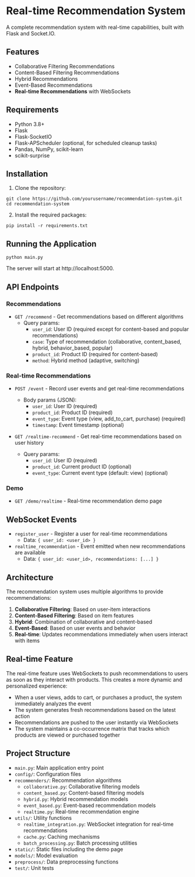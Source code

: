 # Real-time Recommendation System

A complete recommendation system with real-time capabilities, built with Flask and Socket.IO.

## Features

- Collaborative Filtering Recommendations
- Content-Based Filtering Recommendations
- Hybrid Recommendations
- Event-Based Recommendations
- **Real-time Recommendations** with WebSockets

## Requirements

- Python 3.8+
- Flask
- Flask-SocketIO
- Flask-APScheduler (optional, for scheduled cleanup tasks)
- Pandas, NumPy, scikit-learn
- scikit-surprise

## Installation

1. Clone the repository:
```
git clone https://github.com/yourusername/recommendation-system.git
cd recommendation-system
```

2. Install the required packages:
```
pip install -r requirements.txt
```

## Running the Application

```
python main.py
```

The server will start at http://localhost:5000.

## API Endpoints

### Recommendations

- `GET /recommend` - Get recommendations based on different algorithms
  - Query params:
    - `user_id`: User ID (required except for content-based and popular recommendations)
    - `case`: Type of recommendation (collaborative, content_based, hybrid, behavior_based, popular)
    - `product_id`: Product ID (required for content-based)
    - `method`: Hybrid method (adaptive, switching)

### Real-time Recommendations

- `POST /event` - Record user events and get real-time recommendations
  - Body params (JSON):
    - `user_id`: User ID (required)
    - `product_id`: Product ID (required)
    - `event_type`: Event type (view, add_to_cart, purchase) (required)
    - `timestamp`: Event timestamp (optional)

- `GET /realtime-recommend` - Get real-time recommendations based on user history
  - Query params:
    - `user_id`: User ID (required)
    - `product_id`: Current product ID (optional)
    - `event_type`: Current event type (default: view) (optional)

### Demo

- `GET /demo/realtime` - Real-time recommendation demo page

## WebSocket Events

- `register_user` - Register a user for real-time recommendations
  - Data: `{ user_id: <user_id> }`
- `realtime_recommendation` - Event emitted when new recommendations are available
  - Data: `{ user_id: <user_id>, recommendations: [...] }`

## Architecture

The recommendation system uses multiple algorithms to provide recommendations:

1. **Collaborative Filtering**: Based on user-item interactions
2. **Content-Based Filtering**: Based on item features
3. **Hybrid**: Combination of collaborative and content-based
4. **Event-Based**: Based on user events and behavior
5. **Real-time**: Updates recommendations immediately when users interact with items

## Real-time Feature

The real-time feature uses WebSockets to push recommendations to users as soon as they interact with products. This creates a more dynamic and personalized experience:

- When a user views, adds to cart, or purchases a product, the system immediately analyzes the event
- The system generates fresh recommendations based on the latest action
- Recommendations are pushed to the user instantly via WebSockets
- The system maintains a co-occurrence matrix that tracks which products are viewed or purchased together

## Project Structure

- `main.py`: Main application entry point
- `config/`: Configuration files
- `recommenders/`: Recommendation algorithms
  - `collaborative.py`: Collaborative filtering models
  - `content_based.py`: Content-based filtering models
  - `hybrid.py`: Hybrid recommendation models
  - `event_based.py`: Event-based recommendation models
  - `realtime.py`: Real-time recommendation engine
- `utils/`: Utility functions
  - `realtime_integration.py`: WebSocket integration for real-time recommendations
  - `cache.py`: Caching mechanisms
  - `batch_processing.py`: Batch processing utilities
- `static/`: Static files including the demo page
- `models/`: Model evaluation
- `preprocess/`: Data preprocessing functions
- `test/`: Unit tests
